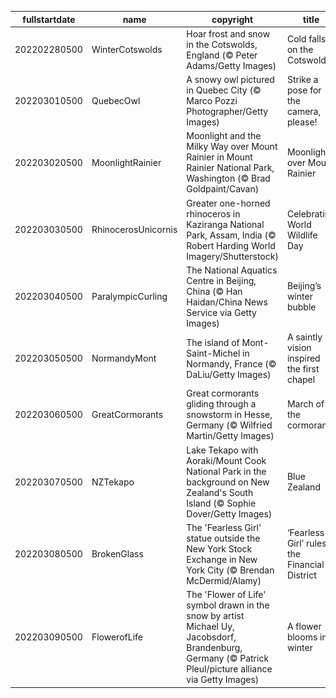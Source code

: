 |fullstartdate|name|copyright|title|image|
|--|--|--|--|--|
202202280500|WinterCotswolds|Hoar frost and snow in the Cotswolds, England (© Peter Adams/Getty Images)|Cold falls on the Cotswolds|![](/en-CA/2022/03/202202280500WinterCotswolds.jpg)|
202203010500|QuebecOwl|A snowy owl pictured in Quebec City (© Marco Pozzi Photographer/Getty Images)|Strike a pose for the camera, please!|![](/en-CA/2022/03/202203010500QuebecOwl.jpg)|
202203020500|MoonlightRainier|Moonlight and the Milky Way over Mount Rainier in Mount Rainier National Park, Washington (© Brad Goldpaint/Cavan)|Moonlight over Mount Rainier|![](/en-CA/2022/03/202203020500MoonlightRainier.jpg)|
202203030500|RhinocerosUnicornis|Greater one-horned rhinoceros in Kaziranga National Park, Assam, India (© Robert Harding World Imagery/Shutterstock)|Celebrating World Wildlife Day|![](/en-CA/2022/03/202203030500RhinocerosUnicornis.jpg)|
202203040500|ParalympicCurling|The National Aquatics Centre in Beijing, China (© Han Haidan/China News Service via Getty Images)|Beijing’s winter bubble|![](/en-CA/2022/03/202203040500ParalympicCurling.jpg)|
202203050500|NormandyMont|The island of Mont-Saint-Michel in Normandy, France (© DaLiu/Getty Images)|A saintly vision inspired the first chapel|![](/en-CA/2022/03/202203050500NormandyMont.jpg)|
202203060500|GreatCormorants|Great cormorants gliding through a snowstorm in Hesse, Germany (© Wilfried Martin/Getty Images)|March of the cormorants|![](/en-CA/2022/03/202203060500GreatCormorants.jpg)|
202203070500|NZTekapo|Lake Tekapo with Aoraki/Mount Cook National Park in the background on New Zealand's South Island (© Sophie Dover/Getty Images)|Blue Zealand|![](/en-CA/2022/03/202203070500NZTekapo.jpg)|
202203080500|BrokenGlass|The 'Fearless Girl' statue outside the New York Stock Exchange in New York City (© Brendan McDermid/Alamy)|‘Fearless Girl’ rules the Financial District|![](/en-CA/2022/03/202203080500BrokenGlass.jpg)|
202203090500|FlowerofLife|The 'Flower of Life' symbol drawn in the snow by artist Michael Uy, Jacobsdorf, Brandenburg, Germany (© Patrick Pleul/picture alliance via Getty Images)|A flower blooms in winter|![](/en-CA/2022/03/202203090500FlowerofLife.jpg)|

